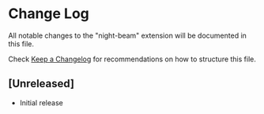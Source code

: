 # Change Log

All notable changes to the "night-beam" extension will be documented in this file.

Check [Keep a Changelog](http://keepachangelog.com/) for recommendations on how to structure this file.

## [Unreleased]

- Initial release
